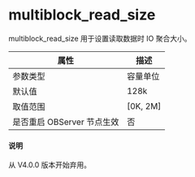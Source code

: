 multiblock_read_size 
=========================================

multiblock_read_size 用于设置读取数据时 IO 聚合大小。


|      **属性**      |   **描述**   |
|------------------|------------|
| 参数类型             | 容量单位       |
| 默认值              | 128k       |
| 取值范围             | \[0K, 2M\] |
| 是否重启 OBServer 节点生效 | 否          |

<main id="notice" type='explain'>
  <h4>说明</h4>
  <p>从 V4.0.0 版本开始弃用。</p>
</main>


